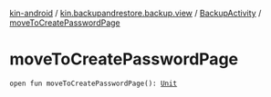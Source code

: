 [kin-android](../../index.md) / [kin.backupandrestore.backup.view](../index.md) / [BackupActivity](index.md) / [moveToCreatePasswordPage](./move-to-create-password-page.md)

# moveToCreatePasswordPage

`open fun moveToCreatePasswordPage(): `[`Unit`](https://kotlinlang.org/api/latest/jvm/stdlib/kotlin/-unit/index.html)